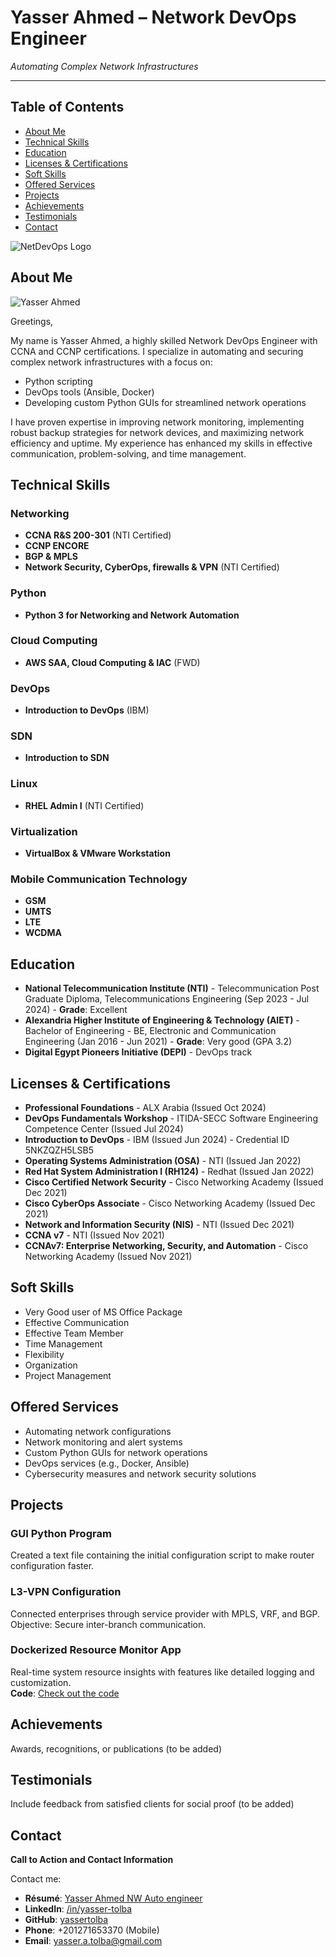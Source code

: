 # Yasser Ahmed – Network DevOps Engineer

*Automating Complex Network Infrastructures*

---

## Table of Contents
- [About Me](#about-me)
- [Technical Skills](#technical-skills)
- [Education](#education)
- [Licenses & Certifications](#licenses-certifications)
- [Soft Skills](#soft-skills)
- [Offered Services](#offered-services)
- [Projects](#projects)
- [Achievements](#achievements)
- [Testimonials](#testimonials)
- [Contact](#contact)

![NetDevOps Logo](logo-14.bmp)

## About Me
![Yasser Ahmed](personal_photo.jpg)

Greetings,

My name is Yasser Ahmed, a highly skilled Network DevOps Engineer with CCNA and CCNP certifications. I specialize in automating and securing complex network infrastructures with a focus on:

- Python scripting
- DevOps tools (Ansible, Docker)
- Developing custom Python GUIs for streamlined network operations

I have proven expertise in improving network monitoring, implementing robust backup strategies for network devices, and maximizing network efficiency and uptime. My experience has enhanced my skills in effective communication, problem-solving, and time management.

## Technical Skills

### Networking
- **CCNA R&S 200-301** (NTI Certified)
- **CCNP ENCORE**
- **BGP & MPLS**
- **Network Security, CyberOps, firewalls & VPN** (NTI Certified)

### Python
- **Python 3 for Networking and Network Automation**

### Cloud Computing
- **AWS SAA, Cloud Computing & IAC** (FWD)

### DevOps
- **Introduction to DevOps** (IBM)

### SDN
- **Introduction to SDN**

### Linux
- **RHEL Admin I** (NTI Certified)

### Virtualization
- **VirtualBox & VMware Workstation**

### Mobile Communication Technology
- **GSM**
- **UMTS**
- **LTE**
- **WCDMA**

## Education
- **National Telecommunication Institute (NTI)** - Telecommunication Post Graduate Diploma, Telecommunications Engineering (Sep 2023 - Jul 2024) - **Grade**: Excellent
- **Alexandria Higher Institute of Engineering & Technology (AIET)** - Bachelor of Engineering - BE, Electronic and Communication Engineering (Jan 2016 - Jun 2021) - **Grade**: Very good (GPA 3.2)
- **Digital Egypt Pioneers Initiative (DEPI)** - DevOps track

## Licenses & Certifications
- **Professional Foundations** - ALX Arabia (Issued Oct 2024)
- **DevOps Fundamentals Workshop** - ITIDA-SECC Software Engineering Competence Center (Issued Jul 2024)
- **Introduction to DevOps** - IBM (Issued Jun 2024) - Credential ID 5NKZQZH5LSB5
- **Operating Systems Administration (OSA)** - NTI (Issued Jan 2022)
- **Red Hat System Administration I (RH124)** - Redhat (Issued Jan 2022)
- **Cisco Certified Network Security** - Cisco Networking Academy (Issued Dec 2021)
- **Cisco CyberOps Associate** - Cisco Networking Academy (Issued Dec 2021)
- **Network and Information Security (NIS)** - NTI (Issued Dec 2021)
- **CCNA v7** - NTI (Issued Nov 2021)
- **CCNAv7: Enterprise Networking, Security, and Automation** - Cisco Networking Academy (Issued Nov 2021)

## Soft Skills
- Very Good user of MS Office Package
- Effective Communication
- Effective Team Member
- Time Management
- Flexibility
- Organization
- Project Management

## Offered Services
- Automating network configurations
- Network monitoring and alert systems
- Custom Python GUIs for network operations
- DevOps services (e.g., Docker, Ansible)
- Cybersecurity measures and network security solutions

## Projects

### GUI Python Program
Created a text file containing the initial configuration script to make router configuration faster.

### L3-VPN Configuration
Connected enterprises through service provider with MPLS, VRF, and BGP. Objective: Secure inter-branch communication.

### Dockerized Resource Monitor App
Real-time system resource insights with features like detailed logging and customization.  
**Code**: [Check out the code](https://github.com/yassertolba/DEPI-R2-Marathon-1-devops-project)

## Achievements
Awards, recognitions, or publications (to be added)

## Testimonials
Include feedback from satisfied clients for social proof (to be added)

## Contact

**Call to Action and Contact Information**

Contact me:
- **Résumé**: [Yasser Ahmed NW Auto engineer](https://drive.google.com/drive/folders/1QZLb1wvcIOEULS8MaPPAkqTzKQJ4tEHn?usp=drive_link)
- **LinkedIn**: [/in/yasser-tolba](https://linkedin.com/in/yasser-tolba)
- **GitHub**: [yassertolba](https://github.com/yassertolba)
- **Phone**: +201271653370 (Mobile)
- **Email**: [yasser.a.tolba@gmail.com](mailto:yasser.a.tolba@gmail.com)
